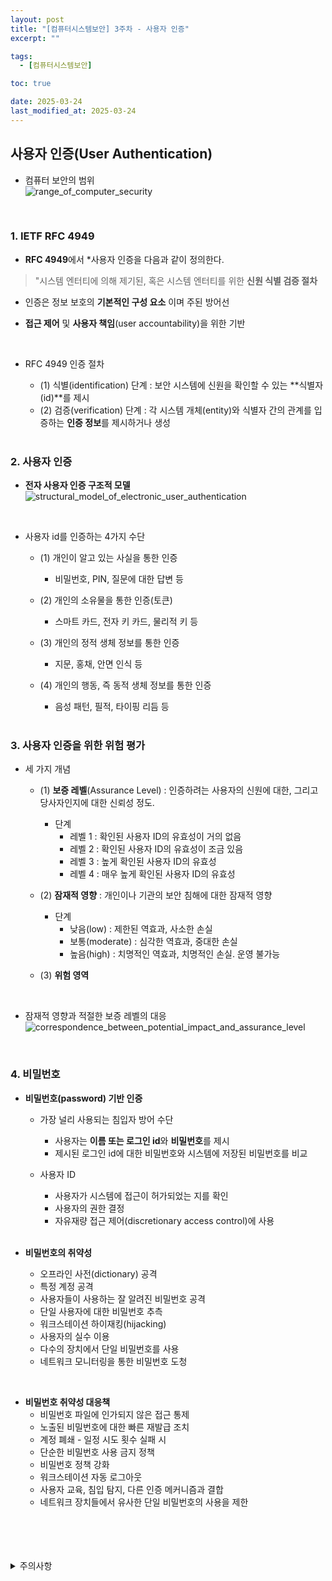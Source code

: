 ```yaml
---
layout: post
title: "[컴퓨터시스템보안] 3주차 - 사용자 인증"
excerpt: ""

tags:
  - [컴퓨터시스템보안]

toc: true

date: 2025-03-24
last_modified_at: 2025-03-24
---
```

## 사용자 인증(User Authentication)  
- 컴퓨터 보안의 범위  
![range_of_computer_security](TODO)  

<br>

### 1. IETF RFC 4949  
- **RFC 4949**에서 *사용자 인증을 다음과 같이 정의한다.  
> "시스템 엔터티에 의해 제기된, 혹은 시스템 엔터티를 위한 **신원 식별 검증 절차**  

- 인증은 정보 보호의 **기본적인 구성 요소** 이며 주된 방어선

- **접근 제어** 및 **사용자 책임**(user accountability)을 위한 기반  

<br>

- RFC 4949 인증 절차
  - (1) 식별(identification) 단계 : 보안 시스템에 신원을 확인할 수 있는 **식별자(id)**를 제시
  - (2) 검증(verification) 단계 : 각 시스템 개체(entity)와 식별자 간의 관계를 입증하는 **인증 정보**를 제시하거나 생성  

  <br>

### 2. 사용자 인증
- **전자 사용자 인증 구조적 모델**  
![structural_model_of_electronic_user_authentication](TODO)  

<br>

- 사용자 id를 인증하는 4가지 수단
  - (1) 개인이 알고 있는 사실을 통한 인증
    - 비밀번호, PIN, 질문에 대한 답변 등  

  - (2) 개인의 소유물을 통한 인증(토큰)  
    - 스마트 카드, 전자 키 카드, 물리적 키 등  

  - (3) 개인의 정적 생체 정보를 통한 인증  
    - 지문, 홍채, 안면 인식 등  

  - (4) 개인의 행동, 즉 동적 생체 정보를 통한 인증  
    - 음성 패턴, 필적, 타이핑 리듬 등  

    <br>

### 3. 사용자 인증을 위한 위험 평가  
- 세 가지 개념
  - (1) **보증 레벨**(Assurance Level) : 인증하려는 사용자의 신원에 대한, 그리고 당사자인지에 대한 신뢰성 정도.
    - 단계
      - 레벨 1 : 확인된 사용자 ID의 유효성이 거의 없음  
      - 레벨 2 : 확인된 사용자 ID의 유효성이 조금 있음
      - 레벨 3 : 높게 확인된 사용자 ID의 유효성  
      - 레벨 4 : 매우 높게 확인된 사용자 ID의 유효성

  - (2) **잠재적 영향** : 개인이나 기관의 보안 침해에 대한 잠재적 영향  
    - 단계
      - 낮음(low) : 제한된 역효과, 사소한 손실
      - 보통(moderate) : 심각한 역효과, 중대한 손실
      - 높음(high) : 치명적인 역효과, 치명적인 손실. 운영 불가능  

  - (3) **위험 영역**

      <br>

- 잠재적 영향과 적절한 보증 레벨의 대응  
![correspondence_between_potential_impact_and_assurance_level](TODO)  

<br>

### 4. 비밀번호
- **비밀번호(password) 기반 인증**
  - 가장 널리 사용되는 침입자 방어 수단
    - 사용자는 **이름 또는 로그인 id**와 **비밀번호**를 제시
    - 제시된 로그인 id에 대한 비밀번호와 시스템에 저장된 비밀번호를 비교

  - 사용자 ID
    - 사용자가 시스템에 접근이 허가되었는 지를 확인
    - 사용자의 권한 결정
    - 자유재량 접근 제어(discretionary access control)에 사용  

    <br>

- **비밀번호의 취약성**
  - 오프라인 사전(dictionary) 공격
  - 특정 계정 공격
  - 사용자들이 사용하는 잘 알려진 비밀번호 공격
  - 단일 사용자에 대한 비밀번호 추측
  - 워크스테이션 하이재킹(hijacking)  
  - 사용자의 실수 이용
  - 다수의 장치에서 단일 비밀번호를 사용
  - 네트워크 모니터링을 통한 비밀번호 도청  

<br>

- **비밀번호 취약성 대응책**
  - 비밀번호 파일에 인가되지 않은 접근 통제
  - 노출된 비밀번호에 대한 빠른 재발급 조치
  - 계정 폐쇄 - 일정 시도 횟수 실패 시
  - 단순한 비밀번호 사용 금지 정책
  - 비밀번호 정책 강화
  - 워크스테이션 자동 로그아웃
  - 사용자 교육, 침입 탐지, 다른 인증 메커니즘과 결합
  - 네트워크 장치들에서 유사한 단일 비밀번호의 사용을 제한  

<br>
<br>
<br>
<br>
<details>
<summary>주의사항</summary>
<div markdown="1">

이 포스팅은 강원대학교 이헌길 교수님의 컴퓨터시스템보안 수업을 들으며 내용을 정리 한 것입니다.  
수업 내용에 대한 저작권은 교수님께 있으니,  
다른 곳으로의 무분별한 내용 복사를 자제해 주세요.

</div>
</details>